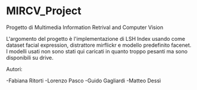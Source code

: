 # MIRCV_Project
Progetto di Multimedia Information Retrival and Computer Vision

L'argomento del progetto è l'implementazione di LSH Index usando come dataset facial expression, distrattore mirflickr e modello predefinito facenet.
I modelli usati non sono stati qui caricati in quanto troppo pesanti ma sono disponibili su drive.

Autori:

-Fabiana Ritorti
-Lorenzo Pasco
-Guido Gagliardi
-Matteo Dessì
